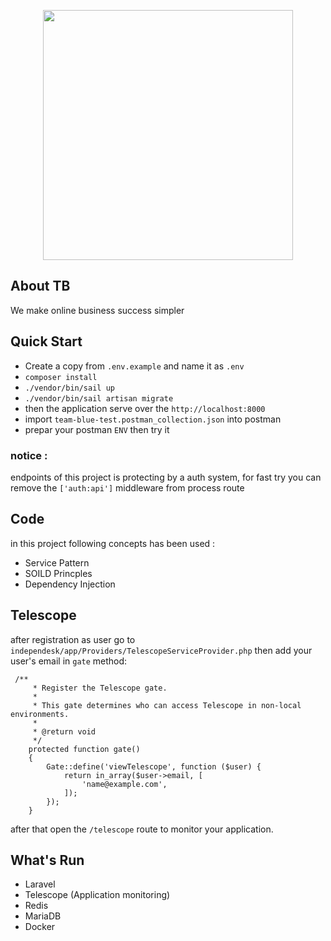 <p align="center"><a href="https://team.blue/" target="_blank"><img src="https://wcmassets.kbc.be/content/dam/jobs/maak-het-mee/team-blue/i-am-team-blue.jpg/_jcr_content/renditions/cq5dam.web.960.9999.jpeg.cdn.res/last-modified/1605791361009/cq5dam.web.960.9999.jpeg" width="400"></a></p>

## About TB
We make online business success simpler

## Quick Start
- Create a copy from ```.env.example``` and name it as ```.env```
- ```composer install```
- ```./vendor/bin/sail up```
- ```./vendor/bin/sail artisan migrate```
- then the application serve over the ```http://localhost:8000```
- import ```team-blue-test.postman_collection.json``` into postman
- prepar your postman ```ENV``` then try it

### notice :
endpoints of this project is protecting by a auth system,
for fast try you can remove the ```['auth:api']``` middleware from process route

## Code
in this project following concepts has been used :
- Service Pattern
- SOILD Princples
- Dependency Injection

## Telescope
after registration as user go to ``` independesk/app/Providers/TelescopeServiceProvider.php ```
then add your user's email in ``` gate ``` method:
```
 /**
     * Register the Telescope gate.
     *
     * This gate determines who can access Telescope in non-local environments.
     *
     * @return void
     */
    protected function gate()
    {
        Gate::define('viewTelescope', function ($user) {
            return in_array($user->email, [
                'name@example.com',
            ]);
        });
    }
```
after that open the ```/telescope``` route to monitor your application.

## What's Run
- Laravel
- Telescope (Application monitoring)
- Redis
- MariaDB
- Docker

